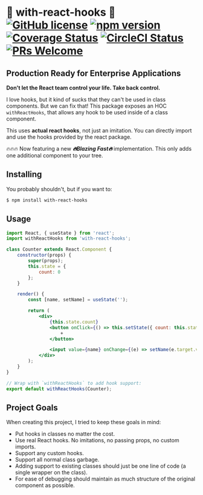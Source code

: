 # 🎣 with-react-hooks 🎣 [![GitHub license](https://img.shields.io/badge/license-MIT-blue.svg)](https://github.com/facebook/react/blob/master/LICENSE) [![npm version](https://img.shields.io/npm/v/react.svg?style=flat)](https://www.npmjs.com/package/react) [![Coverage Status](https://img.shields.io/coveralls/airbnb/bossbat/master.svg?style=flat)](https://coveralls.io/github/airbnb/bossbat?branch=master) [![CircleCI Status](https://circleci.com/gh/facebook/react.svg?style=shield&circle-token=:circle-token)](https://circleci.com/gh/facebook/react) [![PRs Welcome](https://img.shields.io/badge/PRs-welcome-brightgreen.svg)](https://reactjs.org/docs/how-to-contribute.html#your-first-pull-request)

## Production Ready for Enterprise Applications

**Don't let the React team control your life. Take back control.**

I love hooks, but it kind of sucks that they can't be used in class components. But we can fix that! This package exposes an HOC `withReactHooks`, that allows any hook to be used inside of a class component.

This uses **actual react hooks**, not just an imitation. You can directly import and use the hooks provided by the react package.

:fire::fire::fire: Now featuring a new _**:fire:Blazing Fast:fire:**_ implementation. This only adds one additional component to your tree.

## Installing

You probably shouldn't, but if you want to:

```bash
$ npm install with-react-hooks
```

## Usage

```jsx
import React, { useState } from 'react';
import withReactHooks from 'with-react-hooks';

class Counter extends React.Component {
    constructor(props) {
        super(props);
        this.state = {
            count: 0
        };
    }

    render() {
        const [name, setName] = useState('');

        return (
            <div>
                {this.state.count}
                <button onClick={() => this.setState({ count: this.state.count + 1 })}>
                    +
                </button>

                <input value={name} onChange={(e) => setName(e.target.value)} />
            </div>
        );
    }
}

// Wrap with `withReactHooks` to add hook support:
export default withReactHooks(Counter);
```

## Project Goals

When creating this project, I tried to keep these goals in mind:

- Put hooks in classes no matter the cost.
- Use real React hooks. No imitations, no passing props, no custom imports.
- Support any custom hooks.
- Support all normal class garbage.
- Adding support to existing classes should just be one line of code (a single wrapper on the class).
- For ease of debugging should maintain as much structure of the original component as possible.
